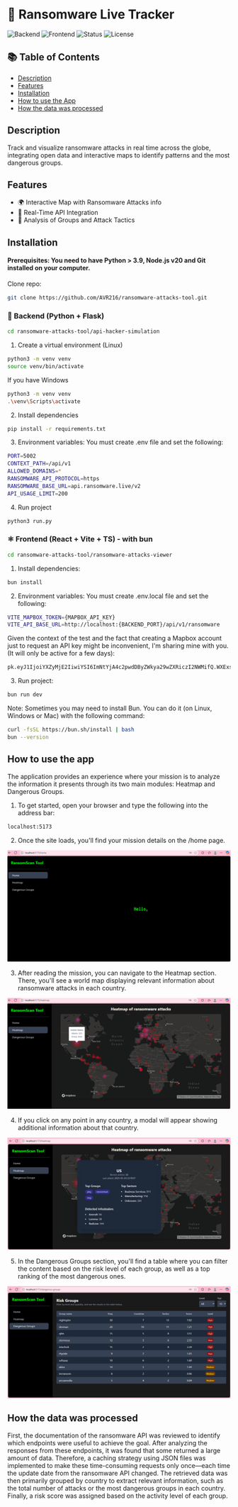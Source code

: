 # 🚀 Ransomware Live Tracker

![Backend](https://img.shields.io/badge/Backend-Flask-blue)
![Frontend](https://img.shields.io/badge/Frontend-React%20%2B%20Vite%20%2B%20TypeScript-61DAFB?logo=react)
![Status](https://img.shields.io/badge/Status-Active-brightgreen)
![License](https://img.shields.io/badge/License-MIT-lightgrey)


## 📚 Table of Contents

- [Description](#description)
- [Features](#features)
- [Installation](#installation)
- [How to use the App](#how-to-use-the-app)
- [How the data was processed](#how-the-data-was-processed)


## Description
Track and visualize ransomware attacks in real time across the globe, integrating open data and interactive maps to identify patterns and the most dangerous groups.


## Features
- 🌍 Interactive Map with Ransomware Attacks info
- 📡 Real-Time API Integration
- 🧠 Analysis of Groups and Attack Tactics


## Installation

#### Prerequisites: You need to have Python > 3.9, Node.js v20 and Git installed on your computer.

Clone repo:
```bash
git clone https://github.com/AVR216/ransomware-attacks-tool.git
```  


### 🔧 Backend (Python + Flask)

```bash
cd ransomware-attacks-tool/api-hacker-simulation
```

1. Create a virtual environment (Linux)
```bash
python3 -m venv venv
source venv/bin/activate
```

If you have Windows
```bash
python3 -m venv venv
.\venv\Scripts\activate
```

2. Install dependencies
```bash
pip install -r requirements.txt
```

3. Environment variables: You must create .env file and set the 
following:

```bash
PORT=5002
CONTEXT_PATH=/api/v1
ALLOWED_DOMAINS=*
RANSOMWARE_API_PROTOCOL=https
RANSOMWARE_BASE_URL=api.ransomware.live/v2
API_USAGE_LIMIT=200
```

4. Run project
```bash
python3 run.py
```

### ⚛️ Frontend (React + Vite + TS) - with bun

```bash
cd ransomware-attacks-tool/ransomware-attacks-viewer
``` 

1. Install dependencies:
```bash
bun install
```

2. Environment variables: You must create .env.local file and set the 
following:
```bash
VITE_MAPBOX_TOKEN={MAPBOX_API_KEY}
VITE_API_BASE_URL=http://localhost:{BACKEND_PORT}/api/v1/ransomware
```
Given the context of the test and the fact that creating a Mapbox account just to request an API key might be inconvenient, I'm sharing mine with you. (It will only be active for a few days):

```bash
pk.eyJ1IjoiYXZyMjE2IiwiYSI6ImNtYjA4c2pwdDByZWkya29wZXRiczI2NWMifQ.WXExsenqK2KCdhX60ERqJQ
```

3. Run project:
```bash
bun run dev
```

Note: Sometimes you may need to install Bun. You can do it (on Linux, Windows or Mac) with the following command:
```bash
curl -fsSL https://bun.sh/install | bash
bun --version
```


## How to use the app

The application provides an experience where your mission is to analyze the information it presents through its two main modules: Heatmap and Dangerous Groups.

1. To get started, open your browser and type the following into the address bar:
```bash
localhost:5173
```

2. Once the site loads, you'll find your mission details on the /home page.

![Home mission](assets/images/home_image.png)

3. After reading the mission, you can navigate to the Heatmap section. There, you'll see a world map displaying relevant information about ransomware attacks in each country.

![Heatmap](assets/images/heatmap_image.png)

4. If you click on any point in any country, a modal will appear showing additional information about that country.

![Modal](assets/images/modal.png)


5. In the Dangerous Groups section, you'll find a table where you can filter the content based on the risk level of each group, as well as a top ranking of the most dangerous ones.

![Dangerous Groups](assets/images/dangerous_groups.png)

## How the data was processed
First, the documentation of the ransomware API was reviewed to identify which endpoints were useful to achieve the goal. After analyzing the responses from these endpoints, it was found that some returned a large amount of data. Therefore, a caching strategy using JSON files was implemented to make these time-consuming requests only once—each time the update date from the ransomware API changed. The retrieved data was then primarily grouped by country to extract relevant information, such as the total number of attacks or the most dangerous groups in each country. Finally, a risk score was assigned based on the activity level of each group.
